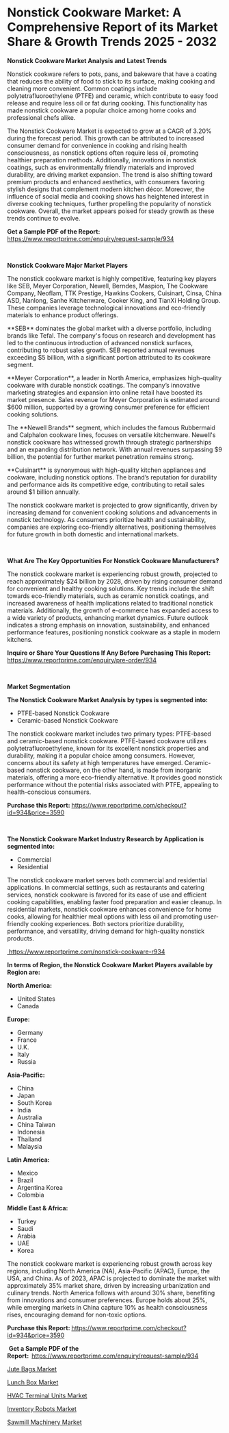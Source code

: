 <p><h1>Nonstick Cookware Market: A Comprehensive Report of its Market Share & Growth Trends 2025 - 2032</h1></p><p><strong>Nonstick Cookware Market Analysis and Latest Trends</strong></p>
<p><p>Nonstick cookware refers to pots, pans, and bakeware that have a coating that reduces the ability of food to stick to its surface, making cooking and cleaning more convenient. Common coatings include polytetrafluoroethylene (PTFE) and ceramic, which contribute to easy food release and require less oil or fat during cooking. This functionality has made nonstick cookware a popular choice among home cooks and professional chefs alike.</p><p>The Nonstick Cookware Market is expected to grow at a CAGR of 3.20% during the forecast period. This growth can be attributed to increased consumer demand for convenience in cooking and rising health consciousness, as nonstick options often require less oil, promoting healthier preparation methods. Additionally, innovations in nonstick coatings, such as environmentally friendly materials and improved durability, are driving market expansion. The trend is also shifting toward premium products and enhanced aesthetics, with consumers favoring stylish designs that complement modern kitchen décor. Moreover, the influence of social media and cooking shows has heightened interest in diverse cooking techniques, further propelling the popularity of nonstick cookware. Overall, the market appears poised for steady growth as these trends continue to evolve.</p></p>
<p><strong>Get a Sample PDF of the Report:&nbsp;</strong> <a href="https://www.reportprime.com/enquiry/request-sample/934?utm_campaign=1873&utm_medium=2&utm_source=Github&utm_content=ia&utm_term=18032025&utm_id=nonstick-cookware">https://www.reportprime.com/enquiry/request-sample/934</a></p>
<p>&nbsp;</p>
<p><strong>Nonstick Cookware Major Market Players</strong></p>
<p><p>The nonstick cookware market is highly competitive, featuring key players like SEB, Meyer Corporation, Newell, Berndes, Maspion, The Cookware Company, Neoflam, TTK Prestige, Hawkins Cookers, Cuisinart, Cinsa, China ASD, Nanlong, Sanhe Kitchenware, Cooker King, and TianXi Holding Group. These companies leverage technological innovations and eco-friendly materials to enhance product offerings.</p><p>**SEB** dominates the global market with a diverse portfolio, including brands like Tefal. The company's focus on research and development has led to the continuous introduction of advanced nonstick surfaces, contributing to robust sales growth. SEB reported annual revenues exceeding $5 billion, with a significant portion attributed to its cookware segment. </p><p>**Meyer Corporation**, a leader in North America, emphasizes high-quality cookware with durable nonstick coatings. The company’s innovative marketing strategies and expansion into online retail have boosted its market presence. Sales revenue for Meyer Corporation is estimated around $600 million, supported by a growing consumer preference for efficient cooking solutions.</p><p>The **Newell Brands** segment, which includes the famous Rubbermaid and Calphalon cookware lines, focuses on versatile kitchenware. Newell's nonstick cookware has witnessed growth through strategic partnerships and an expanding distribution network. With annual revenues surpassing $9 billion, the potential for further market penetration remains strong.</p><p>**Cuisinart** is synonymous with high-quality kitchen appliances and cookware, including nonstick options. The brand’s reputation for durability and performance aids its competitive edge, contributing to retail sales around $1 billion annually.</p><p>The nonstick cookware market is projected to grow significantly, driven by increasing demand for convenient cooking solutions and advancements in nonstick technology. As consumers prioritize health and sustainability, companies are exploring eco-friendly alternatives, positioning themselves for future growth in both domestic and international markets.</p></p>
<p>&nbsp;</p>
<p><strong>What Are The Key Opportunities For Nonstick Cookware Manufacturers?</strong></p>
<p><p>The nonstick cookware market is experiencing robust growth, projected to reach approximately $24 billion by 2028, driven by rising consumer demand for convenient and healthy cooking solutions. Key trends include the shift towards eco-friendly materials, such as ceramic nonstick coatings, and increased awareness of health implications related to traditional nonstick materials. Additionally, the growth of e-commerce has expanded access to a wide variety of products, enhancing market dynamics. Future outlook indicates a strong emphasis on innovation, sustainability, and enhanced performance features, positioning nonstick cookware as a staple in modern kitchens.</p></p>
<p><strong>Inquire or Share Your Questions If Any Before Purchasing This Report:</strong> <a href="https://www.reportprime.com/enquiry/pre-order/934?utm_campaign=1873&utm_medium=2&utm_source=Github&utm_content=ia&utm_term=18032025&utm_id=nonstick-cookware">https://www.reportprime.com/enquiry/pre-order/934</a></p>
<p>&nbsp;</p>
<p><strong>Market Segmentation</strong></p>
<p><strong>The Nonstick Cookware Market Analysis by types is segmented into:</strong></p>
<p><ul><li>PTFE-based Nonstick Cookware</li><li>Ceramic-based Nonstick Cookware</li></ul></p>
<p><p>The nonstick cookware market includes two primary types: PTFE-based and ceramic-based nonstick cookware. PTFE-based cookware utilizes polytetrafluoroethylene, known for its excellent nonstick properties and durability, making it a popular choice among consumers. However, concerns about its safety at high temperatures have emerged. Ceramic-based nonstick cookware, on the other hand, is made from inorganic materials, offering a more eco-friendly alternative. It provides good nonstick performance without the potential risks associated with PTFE, appealing to health-conscious consumers.</p></p>
<p><strong>Purchase this Report:&nbsp;</strong><a href="https://www.reportprime.com/checkout?id=934&price=3590&utm_campaign=1873&utm_medium=2&utm_source=Github&utm_content=ia&utm_term=18032025&utm_id=nonstick-cookware">https://www.reportprime.com/checkout?id=934&price=3590</a></p>
<p>&nbsp;</p>
<p><strong>The Nonstick Cookware Market Industry Research by Application is segmented into:</strong></p>
<p><ul><li>Commercial</li><li>Residential</li></ul></p>
<p><p>The nonstick cookware market serves both commercial and residential applications. In commercial settings, such as restaurants and catering services, nonstick cookware is favored for its ease of use and efficient cooking capabilities, enabling faster food preparation and easier cleanup. In residential markets, nonstick cookware enhances convenience for home cooks, allowing for healthier meal options with less oil and promoting user-friendly cooking experiences. Both sectors prioritize durability, performance, and versatility, driving demand for high-quality nonstick products.</p></p>
<p><a href="https://www.reportprime.com/nonstick-cookware-r934?utm_campaign=1873&utm_medium=2&utm_source=Github&utm_content=ia&utm_term=18032025&utm_id=nonstick-cookware">&nbsp;https://www.reportprime.com/nonstick-cookware-r934</a></p>
<p><strong>In terms of Region, the Nonstick Cookware Market Players available by Region are:</strong></p>
<p>
    <p> <strong> North America: </strong>
        <ul>
            <li>United States</li>
            <li>Canada</li>
        </ul>
        </p> 
    <p> <strong> Europe: </strong>
        <ul>
            <li>Germany</li>
            <li>France</li>
            <li>U.K.</li>
            <li>Italy</li>
            <li>Russia</li>
        </ul>
        </p> 
    <p> <strong> Asia-Pacific: </strong>
        <ul>
            <li>China</li>
            <li>Japan</li>
            <li>South Korea</li>
            <li>India</li>
            <li>Australia</li>
            <li>China Taiwan</li>
            <li>Indonesia</li>
            <li>Thailand</li>
            <li>Malaysia</li>
        </ul>
        </p> 
    <p> <strong> Latin America: </strong>
        <ul>
            <li>Mexico</li>
            <li>Brazil</li>
            <li>Argentina Korea</li>
            <li>Colombia</li>
        </ul>
        </p> 
    <p> <strong> Middle East & Africa: </strong>
        <ul>
            <li>Turkey</li>
            <li>Saudi</li>
            <li>Arabia</li>
            <li>UAE</li>
            <li>Korea</li>
        </ul>
    </p>
    </p>
<p><p>The nonstick cookware market is experiencing robust growth across key regions, including North America (NA), Asia-Pacific (APAC), Europe, the USA, and China. As of 2023, APAC is projected to dominate the market with approximately 35% market share, driven by increasing urbanization and culinary trends. North America follows with around 30% share, benefiting from innovations and consumer preferences. Europe holds about 25%, while emerging markets in China capture 10% as health consciousness rises, encouraging demand for non-toxic options.</p></p>
<p><strong>Purchase this Report: </strong><a href="https://www.reportprime.com/checkout?id=934&price=3590&utm_campaign=1873&utm_medium=2&utm_source=Github&utm_content=ia&utm_term=18032025&utm_id=nonstick-cookware">https://www.reportprime.com/checkout?id=934&price=3590</a></p>
<p>&nbsp;<strong>Get a Sample PDF of the Report:&nbsp;&nbsp;</strong><a href="https://www.reportprime.com/enquiry/request-sample/934?utm_campaign=1873&utm_medium=2&utm_source=Github&utm_content=ia&utm_term=18032025&utm_id=nonstick-cookware">https://www.reportprime.com/enquiry/request-sample/934</a></p>
<p><strong></strong></p>
<p><p><a href="https://github.com/nagateyisu29/Market-Research-Report-List-1/blob/main/jute-bags-market.md?utm_campaign=1873&utm_medium=2&utm_source=Github&utm_content=ia&utm_term=18032025&utm_id=nonstick-cookware">Jute Bags Market</a></p><p><a href="https://github.com/guzasbahsas/Market-Research-Report-List-1/blob/main/lunch-box-market.md?utm_campaign=1873&utm_medium=2&utm_source=Github&utm_content=ia&utm_term=18032025&utm_id=nonstick-cookware">Lunch Box Market</a></p><p><a href="https://www.linkedin.com/pulse/empowering-stakeholders-insights-from-hvac-terminal-units-pmmwe?utm_campaign=1873&utm_medium=2&utm_source=Github&utm_content=ia&utm_term=18032025&utm_id=nonstick-cookware">HVAC Terminal Units Market</a></p><p><a href="https://www.linkedin.com/pulse/financial-overview-market-analysis-inventory-robots-shareholding-7h1re?utm_campaign=1873&utm_medium=2&utm_source=Github&utm_content=ia&utm_term=18032025&utm_id=nonstick-cookware">Inventory Robots Market</a></p><p><a href="https://www.linkedin.com/pulse/in-depth-analysis-sawmill-machinery-market-dynamics-key-hcpwe?utm_campaign=1873&utm_medium=2&utm_source=Github&utm_content=ia&utm_term=18032025&utm_id=nonstick-cookware">Sawmill Machinery Market</a></p></p>